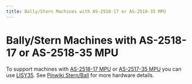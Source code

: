 ```yaml
---
title: Bally/Stern Machines with AS-2518-17 or AS-2518-35 MPU
---
```


# Bally/Stern Machines with AS-2518-17 or AS-2518-35 MPU


To support machines with [AS-2518-17
MPU](https://www.ipdb.org/search.pl?searchtype=advanced&mpu=18) or
[AS-2517-35
MPU](https://www.ipdb.org/search.pl?mpu=18&searchtype=advanced) you can
use [LISY35](../lisy/index.md). See
[Pinwiki
Stern/Ball](http://www.pinwiki.com/wiki/index.php?title=Bally/Stern) for
more hardware details.
